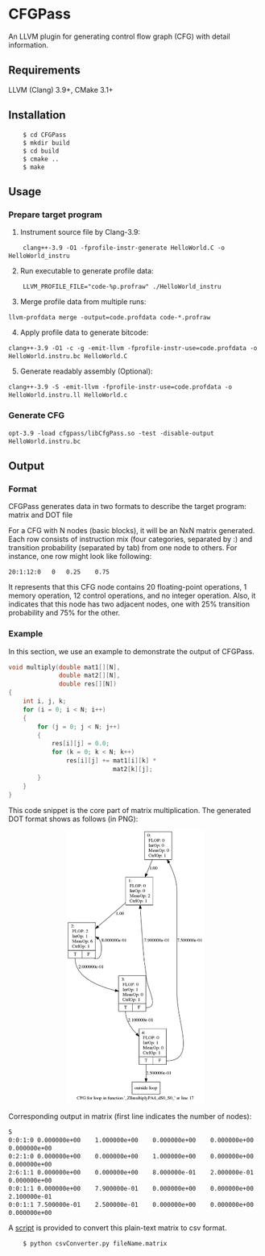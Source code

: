 # CFGPass
An LLVM plugin for generating control flow graph (CFG) with detail information. 

## Requirements
LLVM (Clang) 3.9+, CMake 3.1+

## Installation
```
	$ cd CFGPass
	$ mkdir build 
	$ cd build
	$ cmake ..
	$ make
```

## Usage

### Prepare target program
1. Instrument source file by Clang-3.9:

```
	clang++-3.9 -O1 -fprofile-instr-generate HelloWorld.C -o HelloWorld_instru
```

2. Run executable to generate profile data:

```
	LLVM_PROFILE_FILE="code-%p.profraw" ./HelloWorld_instru
```

3. Merge profile data from multiple runs:

```
llvm-profdata merge -output=code.profdata code-*.profraw
```

4. Apply profile data to generate bitcode:

```
clang++-3.9 -O1 -c -g -emit-llvm -fprofile-instr-use=code.profdata -o HelloWorld.instru.bc HelloWorld.C
```

5. Generate readably assembly (Optional):

```
clang++-3.9 -S -emit-llvm -fprofile-instr-use=code.profdata -o HelloWorld.instru.ll HelloWorld.c
```

### Generate CFG

```
opt-3.9 -load cfgpass/libCfgPass.so -test -disable-output HelloWorld.instru.bc
```

## Output

### Format
CFGPass generates data in two formats to describe the target program: matrix and DOT file

For a CFG with N nodes (basic blocks), it will be an NxN matrix generated. Each row consists of instruction mix (four categories, separated by :) and transition probability (separated by tab) from one node to others. For instance, one row might look like following:

```
20:1:12:0	0	0.25	0.75
```
It represents that this CFG node contains 20 floating-point operations, 1 memory operation, 12 control operations, and no integer operation. Also, it indicates that this node has two adjacent nodes, one with 25% transition probability and 75% for the other. 

### Example
In this section, we use an example to demonstrate the output of CFGPass.

```cpp
void multiply(double mat1[][N],  
              double mat2[][N],  
              double res[][N]) 
{ 
    int i, j, k; 
    for (i = 0; i < N; i++) 
    { 
        for (j = 0; j < N; j++) 
        { 
            res[i][j] = 0.0; 
            for (k = 0; k < N; k++) 
                res[i][j] += mat1[i][k] *  
                             mat2[k][j]; 
        } 
    } 
} 
```
This code snippet is the core part of matrix multiplication. The generated DOT format shows as follows (in PNG):
<p align="center">
  <img width="272" height="542" src="example/MatMul.png">
</p>

Corresponding output in matrix (first line indicates the number of nodes):
```
5
0:0:1:0	0.000000e+00	1.000000e+00	0.000000e+00	0.000000e+00	0.000000e+00	
0:2:1:0	0.000000e+00	0.000000e+00	1.000000e+00	0.000000e+00	0.000000e+00	
2:6:1:1	0.000000e+00	0.000000e+00	8.000000e-01	2.000000e-01	0.000000e+00	
0:0:1:1	0.000000e+00	7.900000e-01	0.000000e+00	0.000000e+00	2.100000e-01	
0:0:1:1	7.500000e-01	2.500000e-01	0.000000e+00	0.000000e+00	0.000000e+00	
```
A [script](script/csvConverter.py) is provided to convert this plain-text matrix to csv format. 
```
	$ python csvConverter.py fileName.matrix
```

